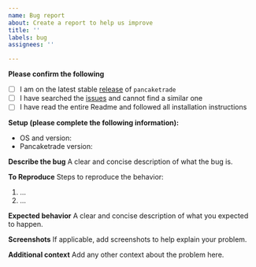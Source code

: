 ```yaml
---
name: Bug report
about: Create a report to help us improve
title: ''
labels: bug
assignees: ''

---
```


<!--
  Hi there! Thank you for discovering and submitting an issue.

  Before you submit this; let's make sure of a few things.
  Please make sure the following boxes are ticked if they are correct.
  If not, please try and fulfil these first.
-->
<!-- Checked checkbox should look like this: [x] -->
**Please confirm the following**
- [ ] I am on the latest stable [release](https://github.com/beeb/pancaketrade/releases) of `pancaketrade`
- [ ] I have searched the [issues](https://github.com/beeb/pancaketrade/issues) and cannot find a similar one
- [ ] I have read the entire Readme and followed all installation instructions

**Setup (please complete the following information):**
 - OS and version:
 - Pancaketrade version:

**Describe the bug**
A clear and concise description of what the bug is.

**To Reproduce**
Steps to reproduce the behavior:
1. ...
2. ...

**Expected behavior**
A clear and concise description of what you expected to happen.

**Screenshots**
If applicable, add screenshots to help explain your problem.

**Additional context**
Add any other context about the problem here.
